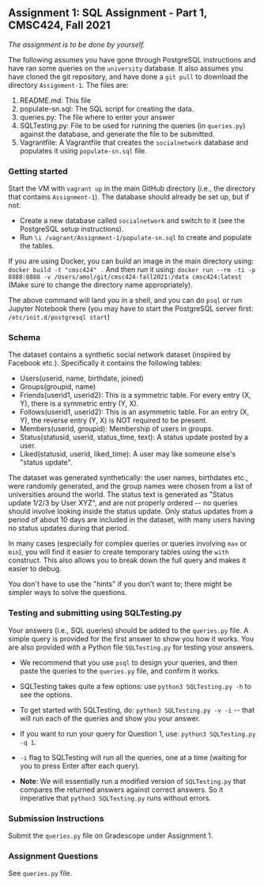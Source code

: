 ## Assignment 1: SQL Assignment - Part 1, CMSC424, Fall 2021

*The assignment is to be done by yourself.*

The following assumes you have gone through PostgreSQL instructions and have ran some queries on the `university` database. 
It also assumes you have cloned the git repository, and have done a `git pull` to download the directory `Assignment-1`. The files are:

1. README.md: This file
1. populate-sn.sql: The SQL script for creating the data.
1. queries.py: The file where to enter your answer
1. SQLTesting.py: File to be used for running the queries (in `queries.py`) against the database, and generate the file to be submitted.
1. Vagrantfile: A Vagrantfile that creates the `socialnetwork` database and populates it using `populate-sn.sql` file.

### Getting started
Start the VM with `vagrant up` in the main GitHub directory (i.e., the directory that contains `Assignment-1`). The database should already be set up, but if not: 
- Create a new database called `socialnetwork` and switch to it (see the PostgreSQL setup instructions).
- Run `\i /vagrant/Assignment-1/populate-sn.sql` to create and populate the tables. 

If you are using Docker, you can build an image in the main directory using:
`docker build -t "cmsc424" .`
And then run it using:
`docker run --rm -ti -p 8888:8888 -v /Users/amol/git/cmsc424-fall2021:/data cmsc424:latest`
(Make sure to change the directory name appropriately).

The above command will land you in a shell, and you can do `psql` or run Jupyter Notebook there (you may have to start the PostgreSQL server first: `/etc/init.d/postgresql start`)

### Schema 
The dataset contains a synthetic social network dataset (inspired by Facebook etc.). Specifically it contains the following tables:
- Users(userid, name, birthdate, joined)
- Groups(groupid, name)
- Friends(userid1, userid2): This is a symmetric table. For every entry (X, Y), there is a symmetric entry (Y, X).
- Follows(userid1, userid2): This is an asymmetric table. For an entry (X, Y), the reverse entry (Y, X) is NOT required to be present.
- Members(userid, groupid): Membership of users in groups.
- Status(statusid, userid, status_time, text): A status update posted by a user.
- Liked(statusid, userid, liked_time): A user may like someone else's "status update".

The dataset was generated synthetically: the user names, birthdates etc., were randomly generated, and the group names were chosen from a list of universities around the world. The status text is generated as "Status update 1/2/3 by User XYZ", and are not properly ordered -- no queries should involve looking inside the status update.  Only status updates from a period of about 10 days are included in the dataset, with many users having no status updates during that period.

In many cases (especially for complex queries or queries involving `max` or `min`), you will find it easier to create temporary tables using the `with` construct. This also allows you to break down the full query and makes it easier to debug.

You don't have to use the "hints" if you don't want to; there might be simpler ways to solve the questions.

### Testing and submitting using SQLTesting.py
Your answers (i.e., SQL queries) should be added to the `queries.py` file. A simple query is provided for the first answer to show you how it works.
You are also provided with a Python file `SQLTesting.py` for testing your answers.

- We recommend that you use `psql` to design your queries, and then paste the queries to the `queries.py` file, and confirm it works.

- SQLTesting takes quite a few options: use `python3 SQLTesting.py -h` to see the options.

- To get started with SQLTesting, do: `python3 SQLTesting.py -v -i` -- that will run each of the queries and show you your answer.

- If you want to run your query for Question 1, use: `python3 SQLTesting.py -q 1`. 

- `-i` flag to SQLTesting will run all the queries, one at a time (waiting for you to press Enter after each query).

- **Note**: We will essentially run a modified version of `SQLTesting.py` that compares the returned answers against correct answers. So it imperative that `python3 SQLTesting.py` runs without errors.

### Submission Instructions
Submit the `queries.py` file on Gradescope under Assignment 1. 
      
### Assignment Questions
See `queries.py` file.

